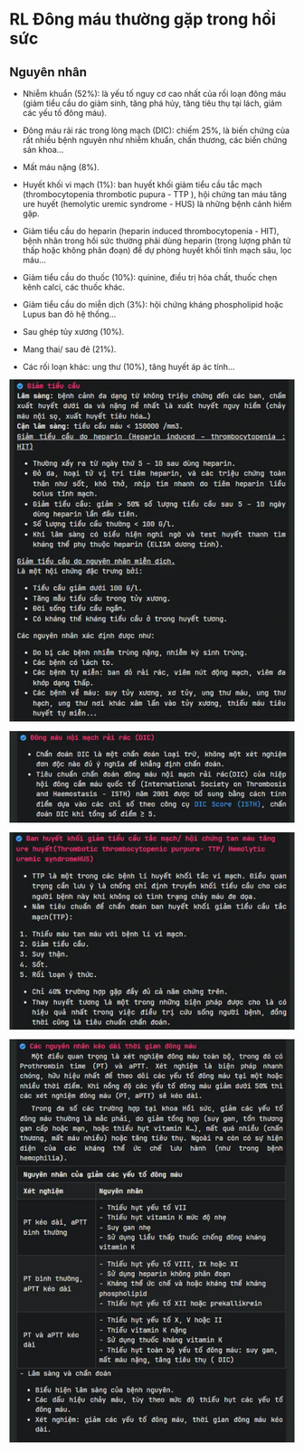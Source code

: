 # RL Đông máu thường gặp trong hồi sức
  
## Nguyên nhân
  
- Nhiễm khuẩn (52%): là yếu tố nguy cơ cao nhất của rối loạn đông máu (giảm tiểu cầu do giảm sinh, tăng phá hủy, tăng tiêu thụ tại lách, giảm các yếu tố đông máu).
  
- Đông máu rải rác trong lòng mạch (DIC): chiếm 25%, là biến chứng của rất nhiều bệnh nguyên như nhiễm khuẩn, chấn thương, các biến chứng sản khoa…
  
- Mất máu nặng (8%).
  
- Huyết khối vi mạch (1%): ban huyết khối giảm tiểu cầu tắc mạch (thrombocytopenia thrombotic pupura - TTP ), hội chứng tan máu tăng ure huyết (hemolytic uremic syndrome - HUS) là những bệnh cảnh hiếm gặp.
  
- Giảm tiểu cầu do heparin (heparin induced thrombocytopenia - HIT), bệnh nhân trong hồi sức thường phải dùng heparin (trọng lượng phân tử thấp hoặc không phân đoạn) để dự phòng huyết khối tĩnh mạch sâu, lọc máu…
  
- Giảm tiểu cầu do thuốc (10%): quinine, điều trị hóa chất, thuốc chẹn kênh calci, các thuốc khác.
  
- Giảm tiểu cầu do miễn dịch (3%): hội chứng kháng phospholipid hoặc Lupus ban đỏ hệ thống…
  
- Sau ghép tủy xương (10%).
  
- Mang thai/ sau đẻ (21%).
  
- Các rối loạn khác: ung thư (10%), tăng huyết áp ác tính…
  
![RL Đông máu thường gặp trong hồi sức-20240808224258395.webp](./200%20FILES/201%20Image/RL%20%C4%90%C3%B4ng%20m%C3%A1u%20th%C6%B0%E1%BB%9Dng%20g%E1%BA%B7p%20trong%20h%E1%BB%93i%20s%E1%BB%A9c-20240808224258395.webp)
  
![RL Đông máu thường gặp trong hồi sức-20240808224309851.webp](./200%20FILES/201%20Image/RL%20%C4%90%C3%B4ng%20m%C3%A1u%20th%C6%B0%E1%BB%9Dng%20g%E1%BA%B7p%20trong%20h%E1%BB%93i%20s%E1%BB%A9c-20240808224309851.webp)
  
![RL Đông máu thường gặp trong hồi sức-20240808224320288.webp](./200%20FILES/201%20Image/RL%20%C4%90%C3%B4ng%20m%C3%A1u%20th%C6%B0%E1%BB%9Dng%20g%E1%BA%B7p%20trong%20h%E1%BB%93i%20s%E1%BB%A9c-20240808224320288.webp)
  

  
![RL Đông máu thường gặp trong hồi sức-20240808224236382.webp](./200%20FILES/201%20Image/RL%20%C4%90%C3%B4ng%20m%C3%A1u%20th%C6%B0%E1%BB%9Dng%20g%E1%BA%B7p%20trong%20h%E1%BB%93i%20s%E1%BB%A9c-20240808224236382.webp)
  

  

  

  

  

  

  

  

  

  

  

  
